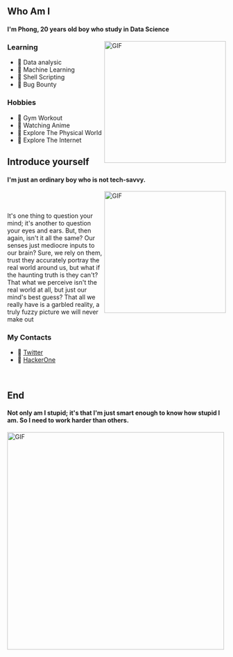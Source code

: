 ## Who Am I

#### I'm **Phong**, 20 years old boy who study in **Data Science**
<img hight="200" width="280" alt="GIF" align="right" src="https://github.com/VVP-dot/vtenpo/blob/main/ken.gif">


### Learning
- 🔰 Data analysic
- 🔰 Machine Learning
- 🔰 Shell Scripting
- 🔰 Bug Bounty

### Hobbies
- 🔰 Gym Workout
- 🔰 Watching Anime
- 🔰 Explore The Physical World
- 🔰 Explore The Internet


## Introduce yourself

#### I'm just an ordinary boy who is not tech-savvy.

<img hight="200" width="280" alt="GIF" align="right" src="https://github.com/VVP-dot/vtenpo/blob/main/kaneki%20crying.gif">


</br>
</br>


It's one thing to question your mind; it's another to question your eyes and ears. 
But, then again, isn't it all the same? Our senses just mediocre inputs to our brain? 
Sure, we rely on them, trust they accurately portray the real world around us, but what 
if the haunting truth is they can't? That what we perceive isn't the real world at all, 
but just our mind's best guess? That all we really have is a garbled reality, a truly 
fuzzy picture we will never make out


### My Contacts
- 🔰 [Twitter](https://twitter.com/vtenpou)
- 🔰 [HackerOne](https://hackerone.com/vtenpo)

</br>

## End
#### Not only am I stupid; it's that I'm just smart enough to know how stupid I am. So I need to work harder than others.

<img hight="200" width="500" alt="GIF" align="center" src="https://github.com/VVP-dot/vtenpo/blob/main/light%20yagami.gif">

</br>
</br>

